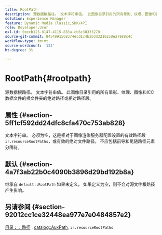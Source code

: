 ```yaml
---
title: RootPath
description: 源数据根路径。 文本字符串值。 此图像目录引用的所有晕影、纹理、图像和ICC数据文件的根文件夹的绝对路径或相对路径段。
solution: Experience Manager
feature: Dynamic Media Classic,SDK/API
role: Developer,User
exl-id: 0eecb125-8147-4115-883a-cb6c38333270
source-git-commit: 8454991568374ecd1c4babdd3210250ea7988c4c
workflow-type: tm+mt
source-wordcount: '123'
ht-degree: 3%

---
```


# RootPath{#rootpath}

源数据根路径。 文本字符串值。 此图像目录引用的所有晕影、纹理、图像和ICC数据文件的根文件夹的绝对路径或相对路径段。

## 属性 {#section-5ff1cf592dd24dfc8cfa470c753ab828}

文本字符串。 必须为空，这是相对于图像渲染服务器配置设置的有效路径段 `ir.resourceRootPaths`，或有效的绝对文件路径。 不应包括前导和尾随路径元素分隔符。

## 默认 {#section-4a7f3ab22b0c4090b3896d29bd192b8a}

继承自 `default::RootPath` 如果未定义。 如果定义为空，则不会对源文件根路径产生影响。

## 另请参阅 {#section-92012cc1ce32448ea977e7e0484857e2}

[目录：：路径](../../../../../ir-api/material-cat/image-rendering-api-ref/c-ir-material-catalog/c-ir-material-data-reference/r-ir-path.md#reference-59ebb624250a4965ad1737578a2ab590) , [catalog::AuxPath](../../../../../ir-api/material-cat/image-rendering-api-ref/c-ir-material-catalog/c-ir-material-data-reference/r-ir-auxpath.md#reference-943ad5ee3c3b4b06bbcbb005db0dc969), `ir.resourceRootPaths`

